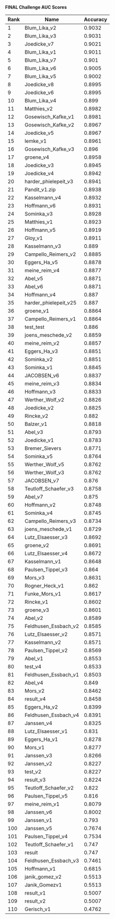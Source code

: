**FINAL Challenge AUC Scores**


|Rank|Name|Accuracy|
|----|-----|---|
|1|Blum_Lika_v2|0.9032| 
|2|Blum_Lika_v3|0.9031| 
|3|Joedicke_v7|0.9021| 
|4|Blum_Lika_v1|0.9011| 
|5|Blum_Lika_v7|0.901| 
|6|Blum_Lika_v6|0.9005| 
|7|Blum_Lika_v5|0.9002| 
|8|Joedicke_v8|0.8995| 
|9|Joedicke_v6|0.8995| 
|10|Blum_Lika_v4|0.899| 
|11|Matthies_v2|0.8982| 
|12|Gosewisch_Kafke_v1|0.8981| 
|13|Gosewisch_Kafke_v2|0.8967| 
|14|Joedicke_v5|0.8967| 
|15|lemke_v1|0.8961| 
|16|Gosewisch_Kafke_v3|0.896| 
|17|groene_v4|0.8958| 
|18|Joedicke_v3|0.8945| 
|19|Joedicke_v4|0.8942| 
|20|harder_phielepeit_v3|0.8941| 
|21|Pandit_v1.zip|0.8938| 
|22|Kasselmann_v4|0.8932| 
|23|Hoffmann_v6|0.8931| 
|24|Sominka_v3|0.8928| 
|25|Matthies_v1|0.8923| 
|26|Hoffmann_v5|0.8919| 
|27|Gloy_v1|0.8911| 
|28|Kasselmann_v3|0.889| 
|29|Campello_Reimers_v2|0.8885| 
|30|Eggers_Ha_v5|0.8878| 
|31|meine_reim_v4|0.8877| 
|32|Abel_v5|0.8871| 
|33|Abel_v6|0.8871| 
|34|Hoffmann_v4|0.887| 
|35|harder_phielepeit_v25|0.887| 
|36|groene_v1|0.8864| 
|37|Campello_Reimers_v1|0.8864| 
|38|test_test|0.886| 
|39|joens_meschede_v2|0.8859| 
|40|meine_reim_v2|0.8857| 
|41|Eggers_Ha_v3|0.8851| 
|42|Sominka_v2|0.8851| 
|43|Sominka_v1|0.8845| 
|44|JACOBSEN_v6|0.8837| 
|45|meine_reim_v3|0.8834| 
|46|Hoffmann_v3|0.8833| 
|47|Werther_Wolf_v2|0.8826| 
|48|Joedicke_v2|0.8825| 
|49|Rincke_v2|0.882| 
|50|Balzer_v1|0.8818| 
|51|Abel_v3|0.8793| 
|52|Joedicke_v1|0.8783| 
|53|Bremer_Sievers|0.8771| 
|54|Sominka_v5|0.8764| 
|55|Werther_Wolf_v5|0.8762| 
|56|Werther_Wolf_v3|0.8762| 
|57|JACOBSEN_v7|0.876| 
|58|Teutloff_Schaefer_v3|0.8758| 
|59|Abel_v7|0.875| 
|60|Hoffmann_v2|0.8748| 
|61|Sominka_v4|0.8745| 
|62|Campello_Reimers_v3|0.8734| 
|63|joens_meschede_v1|0.8729| 
|64|Lutz_Elsaesser_v3|0.8692| 
|65|groene_v2|0.8691| 
|66|Lutz_Elsaesser_v4|0.8672| 
|67|Kasselmann_v1|0.8648| 
|68|Paulsen_Tippel_v3|0.864| 
|69|Mors_v3|0.8631| 
|70|Rogner_Heck_v1|0.862| 
|71|Funke_Mors_v1|0.8617| 
|72|Rincke_v1|0.8602| 
|73|groene_v3|0.8601| 
|74|Abel_v2|0.8589| 
|75|Feldhusen_Essbach_v2|0.8585| 
|76|Lutz_Elsaesser_v2|0.8571| 
|77|Kasselmann_v2|0.8571| 
|78|Paulsen_Tippel_v2|0.8569| 
|79|Abel_v1|0.8553| 
|80|test_v4|0.8533| 
|81|Feldhusen_Essbach_v1|0.8503| 
|82|Abel_v4|0.849| 
|83|Mors_v2|0.8462| 
|84|result_v4|0.8458| 
|85|Eggers_Ha_v2|0.8399| 
|86|Feldhusen_Essbach_v4|0.8391| 
|87|Janssen_v4|0.8325| 
|88|Lutz_Elsaesser_v1|0.831| 
|89|Eggers_Ha_v1|0.8278| 
|90|Mors_v1|0.8277| 
|91|Janssen_v3|0.8266| 
|92|Janssen_v2|0.8227| 
|93|test_v2|0.8227| 
|94|result_v3|0.8224| 
|95|Teutloff_Schaefer_v2|0.822| 
|96|Paulsen_Tippel_v5|0.816| 
|97|meine_reim_v1|0.8079| 
|98|Janssen_v6|0.8002| 
|99|Janssen_v1|0.793| 
|100|Janssen_v5|0.7674| 
|101|Paulsen_Tippel_v4|0.7534| 
|102|Teutloff_Schaefer_v1|0.747| 
|103|result|0.747| 
|104|Feldhusen_Essbach_v3|0.7461| 
|105|Hoffmann_v1|0.6815| 
|106|janik_gomez_v2|0.5513| 
|107|Janik_Gomezv1|0.5513| 
|108|result_v1|0.5007| 
|109|result_v2|0.5007| 
|110|Gerisch_v1|0.4762| 
